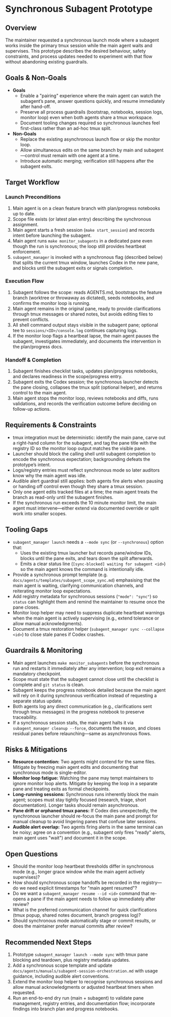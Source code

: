 # Synchronous Subagent Prototype

## Overview
The maintainer requested a synchronous launch mode where a subagent works inside the
primary tmux session while the main agent waits and supervises. This prototype describes
the desired behaviour, safety constraints, and process updates needed to experiment with
that flow without abandoning existing guardrails.

## Goals & Non-Goals
- **Goals**
  - Enable a "pairing" experience where the main agent can watch the subagent’s pane,
    answer questions quickly, and resume immediately after hand-off.
  - Preserve all process guardrails (bootstrap, notebooks, session logs, monitor loop)
    even when both agents share a tmux workspace.
  - Document tooling changes required so synchronous launches feel first-class rather
    than an ad-hoc tmux split.
- **Non-Goals**
  - Replace the existing asynchronous launch flow or skip the monitor loop.
  - Allow simultaneous edits on the same branch by main and subagent—control must remain
    with one agent at a time.
  - Introduce automatic merging; verification still happens after the subagent exits.

## Target Workflow

### Launch Preconditions
1. Main agent is on a clean feature branch with plan/progress notebooks up to date.
2. Scope file exists (or latest plan entry) describing the synchronous assignment.
3. Main agent starts a fresh session (`make start_session`) and records intent before
   launching the subagent.
4. Main agent runs `make monitor_subagents` in a dedicated pane even though the run is
   synchronous; the loop still provides heartbeat enforcement.
5. `subagent_manager` is invoked with a synchronous flag (described below) that splits
   the current tmux window, launches Codex in the new pane, and blocks until the subagent
   exits or signals completion.

### Execution Flow
1. Subagent follows the scope: reads AGENTS.md, bootstraps the feature branch (worktree or
   throwaway as dictated), seeds notebooks, and confirms the monitor loop is running.
2. Main agent remains in the original pane, ready to provide clarifications through tmux
   messages or shared notes, but avoids editing files to prevent conflicts.
3. All shell command output stays visible in the subagent pane; optional tee to
   `sessions/<ID>/console.log` continues capturing logs.
4. If the monitor loop flags a heartbeat lapse, the main agent pauses the subagent,
   investigates immediately, and documents the intervention in the plan/progress docs.

### Handoff & Completion
1. Subagent finishes checklist tasks, updates plan/progress notebooks, and declares
   readiness in the scope/progress entry.
2. Subagent exits the Codex session; the synchronous launcher detects the pane closing,
   collapses the tmux split (optional helper), and returns control to the main agent.
3. Main agent stops the monitor loop, reviews notebooks and diffs, runs validations, and
   records the verification outcome before deciding on follow-up actions.

## Requirements & Constraints
- tmux integration must be deterministic: identify the main pane, carve out a right-hand
  column for the subagent, and tag the pane title with the registry ID so the monitor loop
  output matches the visible pane.
- Launcher should block the calling shell until subagent completion to encode the
  synchronous expectation; backgrounding defeats the prototype’s intent.
- Logs/registry entries must reflect synchronous mode so later auditors know why the main
  agent was idle.
- Audible alert guardrail still applies: both agents fire alerts when pausing or handing
  off control even though they share a tmux session.
- Only one agent edits tracked files at a time; the main agent treats the branch as
  read-only until the subagent finishes.
- If the synchronous run exceeds the 10 minute monitor limit, the main agent must
  intervene—either extend via documented override or split work into smaller scopes.

## Tooling Gaps
- `subagent_manager launch` needs a `--mode sync` (or `--synchronous`) option that:
  - Uses the existing tmux launcher but records pane/window IDs, blocks until the pane
    exits, and tears down the split afterwards.
  - Emits a clear status line (`[sync-blocked] waiting for subagent <id>`) so the main
    agent knows the command is intentionally idle.
- Provide a synchronous prompt template (e.g. `docs/agents/templates/subagent_scope_sync.md`)
  emphasising that the main agent is waiting, clarifying communication channels, and
  reiterating monitor loop expectations.
- Add registry metadata for synchronous sessions (`"mode": "sync"`) so `status` can
  highlight them and remind the maintainer to resume once the pane closes.
- Monitor loop helper may need to suppress duplicate heartbeat warnings when the main
  agent is actively supervising (e.g., extend tolerance or allow manual acknowledgments).
- Document a tmux restoration helper (`subagent_manager sync --collapse <id>`) to close
  stale panes if Codex crashes.

## Guardrails & Monitoring
- Main agent launches `make monitor_subagents` before the synchronous run and restarts it
  immediately after any intervention; loop exit remains a mandatory checkpoint.
- Scope must state that the subagent cannot close until the checklist is complete and
  `git status` is clean.
- Subagent keeps the progress notebook detailed because the main agent will rely on it
  during synchronous verification instead of requesting a separate status update.
- Both agents log any direct communication (e.g., clarifications sent through tmux
  messages) in the progress notebook to preserve traceability.
- If a synchronous session stalls, the main agent halts it via
  `subagent_manager cleanup --force`, documents the reason, and closes residual panes
  before relaunching—same as asynchronous flows.

## Risks & Mitigations
- **Resource contention:** Two agents might contend for the same files. Mitigate by
  freezing main agent edits and documenting that synchronous mode is single-editor.
- **Monitor loop fatigue:** Watching the pane may tempt maintainers to ignore monitor loop
  alerts. Mitigate by keeping the loop in a separate pane and treating exits as formal
  checkpoints.
- **Long-running sessions:** Synchronous runs inherently block the main agent; scopes must
  stay tightly focused (research, triage, short documentation). Longer tasks should remain
  asynchronous.
- **Pane drift or orphaned tmux panes:** If Codex dies unexpectedly, the synchronous
  launcher should re-focus the main pane and prompt for manual cleanup to avoid lingering
  panes that confuse later sessions.
- **Audible alert overlap:** Two agents firing alerts in the same terminal can be noisy;
  agree on a convention (e.g., subagent only fires "ready" alerts, main agent uses "wait")
  and document it in the scope.

## Open Questions
- Should the monitor loop heartbeat thresholds differ in synchronous mode (e.g., longer
  grace window while the main agent actively supervises)?
- How should synchronous scope handoffs be recorded in the registry—do we need explicit
  timestamps for "main agent resumed"?
- Do we want a `subagent_manager resume --id <id>` command that re-opens a pane if the
  main agent needs to follow up immediately after review?
- What is the preferred communication channel for quick clarifications (tmux popup,
  shared notes document, branch progress log)?
- Should synchronous mode automatically stage or commit results, or does the maintainer
  prefer manual commits after review?

## Recommended Next Steps
1. Prototype `subagent_manager launch --mode sync` with tmux pane blocking and teardown,
   plus registry metadata updates.
2. Add a synchronous scope template and update `docs/agents/manuals/subagent-session-orchestration.md`
   with usage guidance, including audible alert conventions.
3. Extend the monitor loop helper to recognise synchronous sessions and allow manual
  acknowledgments or adjusted heartbeat timers when requested.
4. Run an end-to-end dry run (main + subagent) to validate pane management, registry
   entries, and documentation flow; incorporate findings into branch plan and progress
   notebooks.
